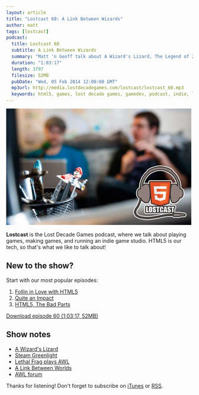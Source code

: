 ```yaml
---
layout: article
title: "Lostcast 60: A Link Between Wizards"
author: matt
tags: [lostcast]
podcast:
  title: Lostcast 60
  subtitle: A Link Between Wizards
  summary: "Matt 'n Geoff talk about A Wizard's Lizard, The Legend of Zelda: A Link Between Worlds, Steam Greenlight, and more!"
  duration: "1:03:17"
  length: 3797
  filesize: 52MB
  pubDate: "Wed, 05 Feb 2014 12:00:00 GMT"
  mp3url: http://media.lostdecadegames.com/lostcast/lostcast_60.mp3
  keywords: html5, games, lost decade games, gamedev, podcast, indie, lostcast
---
```

<div class="full-frame">
	<img alt="Lostcast gamedev podcast" src="/media/images/lostcast/splash.jpg" width="500" height="313">
</div>

**Lostcast** is the Lost Decade Games podcast, where we talk about playing games, making games, and running an indie game studio. HTML5 is our tech, so that's what we like to talk about!

## New to the show?

Start with our most popular episodes:

1. [Follin in Love with HTML5](/lostcast-54/)
1. [Quite an Impact](/lostcast-episode-14-quite-an-impact/)
1. [HTML5, The Bad Parts](/lostcast-episode-7-html5-the-bad-parts/)

<a class="download-podcast" href="http://media.lostdecadegames.com/lostcast/lostcast_60.mp3">
	Download episode 60 (1:03:17, 52MB)
</a>

## Show notes

* [A Wizard's Lizard](http://www.wizardslizard.com/)
* [Steam Greenlight](http://steamcommunity.com/sharedfiles/filedetails/?id=205801629)
* [Lethal Frag plays AWL](http://www.twitch.tv/lethalfrag/b/499818127)
* [A Link Between Worlds](http://zelda.com/link-between-worlds/)
* [AWL forum](http://forum.lostdecadegames.com/category/1/a-wizards-lizard)

Thanks for listening! Don't forget to subscribe on [iTunes](http://itunes.apple.com/us/podcast/lostcast/id481950724) or [RSS](/lostcast.xml).
